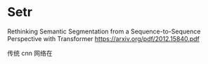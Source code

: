 # Setr

Rethinking Semantic Segmentation from a Sequence-to-Sequence Perspective with Transformer
https://arxiv.org/pdf/2012.15840.pdf



传统 cnn 网络在
